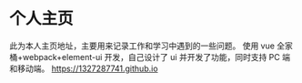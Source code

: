 # 个人主页
 此为本人主页地址，主要用来记录工作和学习中遇到的一些问题。
 使用 vue 全家桶+webpack+element-ui 开发，自己设计了 ui 并开发了功能，同时支持 PC 端和移动端。
 https://1327287741.github.io
